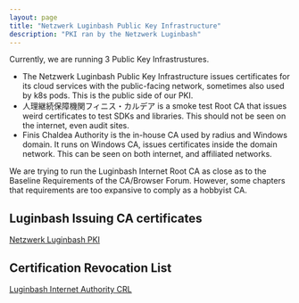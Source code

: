 ```yaml
---
layout: page
title: "Netzwerk Luginbash Public Key Infrastructure"
description: "PKI ran by the Netzwerk Luginbash"
---
```


Currently, we are running 3 Public Key Infrastrustures. 

* The Netzwerk Luginbash Public Key Infrastructure issues certificates for its cloud services with the public-facing network, sometimes also used by k8s pods. This is the public side of our PKI.
* 人理継続保障機関フィニス・カルデア is a smoke test Root CA that issues weird certificates to test SDKs and libraries. This should not be seen on the internet, even audit sites.
* Finis Chaldea Authority is the in-house CA used by radius and Windows domain. It runs on Windows CA, issues certificates inside the domain network. This can be seen on both internet, and affiliated networks.

We are trying to run the Luginbash Internet Root CA as close as to the Baseline Requirements of the CA/Browser Forum. However, some chapters that requirements are too expansive to comply as a hobbyist CA.



## Luginbash Issuing CA certificates

[Netzwerk Luginbash PKI](https://web.lug.sh/LugCA.crt)

## 	Certification Revocation List

[Luginbash Internet Authority CRL](https://web.lug.sh/pki/lug.crl)

